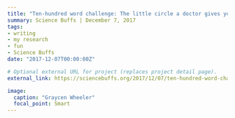 ```yaml
---
title: "Ten-hundred word challenge: The little circle a doctor gives you vs. the bad block"
summary: Science Buffs | December 7, 2017
tags:
- writing
- my research
- fun
- Science Buffs
date: "2017-12-07T00:00:00Z"

# Optional external URL for project (replaces project detail page).
external_link: https://sciencebuffs.org/2017/12/07/ten-hundred-word-challenge-part-6/

image:
  caption: "Graycen Wheeler"
  focal_point: Smart
---
```


